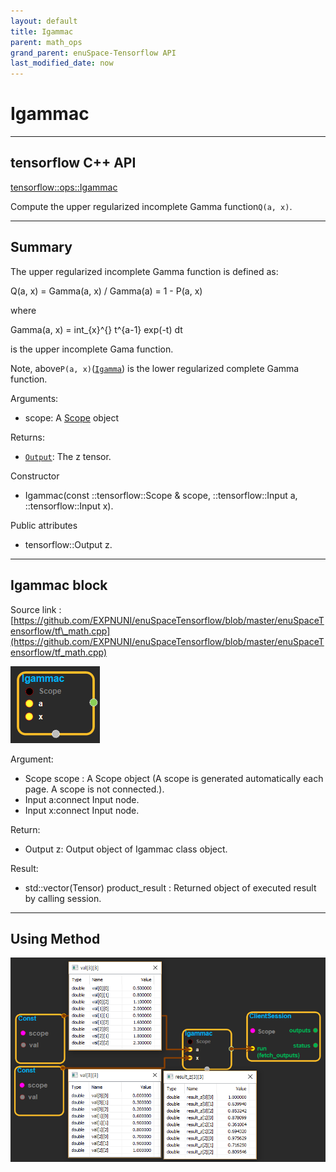```yaml
--- 
layout: default 
title: Igammac 
parent: math_ops 
grand_parent: enuSpace-Tensorflow API 
last_modified_date: now 
--- 
```


# Igammac

---

## tensorflow C++ API

[tensorflow::ops::Igammac](https://www.tensorflow.org/api_docs/cc/class/tensorflow/ops/igammac)

Compute the upper regularized incomplete Gamma function`Q(a, x)`.

---

## Summary

The upper regularized incomplete Gamma function is defined as:

Q\(a, x\) = Gamma\(a, x\) / Gamma\(a\) = 1 - P\(a, x\)

where

Gamma\(a, x\) = int\_{x}^{} t^{a-1} exp\(-t\) dt

is the upper incomplete Gama function.

Note, above`P(a, x)`\([`Igamma`](https://www.tensorflow.org/api_docs/cc/class/tensorflow/ops/igamma.html#classtensorflow_1_1ops_1_1_igamma)\) is the lower regularized complete Gamma function.

Arguments:

* scope: A [Scope](https://www.tensorflow.org/api_docs/cc/class/tensorflow/scope.html#classtensorflow_1_1_scope) object

Returns:

* [`Output`](https://www.tensorflow.org/api_docs/cc/class/tensorflow/output.html#classtensorflow_1_1_output): The z tensor.

Constructor

* Igammac\(const ::tensorflow::Scope & scope, ::tensorflow::Input a, ::tensorflow::Input x\).

Public attributes

* tensorflow::Output z.

---

## Igammac block

Source link : [https://github.com/EXPNUNI/enuSpaceTensorflow/blob/master/enuSpaceTensorflow/tf\_math.cpp](https://github.com/EXPNUNI/enuSpaceTensorflow/blob/master/enuSpaceTensorflow/tf_math.cpp)

![](../assets/math_Igammac_Symbol.png)

Argument:

* Scope scope : A Scope object \(A scope is generated automatically each page. A scope is not connected.\).
* Input a:connect  Input node.
* Input x:connect  Input node.

Return:

* Output z: Output object of Igammac class object.

Result:

* std::vector\(Tensor\) product\_result : Returned object of executed result by calling session.

---

## Using Method

![](../assets/math_Igammac_Method.png)

